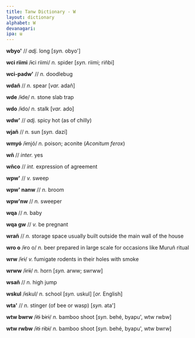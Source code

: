 ```yaml
---
title: Tanw Dictionary - W
layout: dictionary
alphabet: W
devanagari: 
ipa: ɯ
---
```


__wbyo'__	// _adj._	long	[_syn._	obyo']


__wci riimi__	/ɨci riimi/ _n._	spider	[_syn._	riimi; riñbi]


__wci-padw'__	// _n._	doodlebug		


__wdañ__	// _n._	spear	[_var._	adañ]


__wde__	/ɨde/ _n._	stone slab trap		


__wdo__	/ɨdo/ _n._	stalk	[_var._	ado]


__wdw'__	// _adj._	spicy hot (as of chilly)		


__wjañ__	// _n._	sun	[_syn._	dazí]


__wmyó__	/ɨmjó/ _n._	poison; aconite (_Aconitum ferox_)		


__wñ__	// _inter._	yes		


__wñco__	// _int._	expression of agreement		


__wpw'__	// _v._	sweep		


__wpw' nanw__	// _n._	broom		


__wpw'nw__	// _n._	sweeper		


__wqa__	// _n._	baby		


__wqa gw__	// _v._	be pregnant		


__wrañ__	// _n._	storage space usually built outside the main wall of the house				


__wro o__	/ɨro o/ _n._	beer prepared in large scale for occasions like Muruñ ritual				


__wrw__	/ɨrɨ/ _v._	fumigate rodents in their holes with smoke				


__wrww__	/ɨrɨɨ/ _n._	horn	[_syn._	arww; swrww]


__wsañ__	// _n._	high jump				


__wskul__	/ɨskul/ _n._	school	[_syn._	uskul]	[_or._	English]


__wta'__	// _n._	stinger (of bee or wasp)	[_syn._	ata']


__wtw bwrw__	/ɨtɨ bɨrɨ/ _n._	bamboo shoot	[_syn._	behé, byapu', wtw rwbw]


__wtw rwbw__	/ɨtɨ rɨbɨ/ _n._	bamboo shoot	[_syn._	behé, byapu', wtw bwrw]


